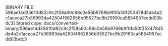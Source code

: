[BINARY FILE: 596ae14d35610d82c9c2f58a60c98c0e56b9769b9f0fa50f253478d5de4a2c1aceca27b36993da42504f962656b05527bc9b29160ca5854957ecdd03bdc3]
Stored copy: docs/converted-binary/596ae14d35610d82c9c2f58a60c98c0e56b9769b9f0fa50f253478d5de4a2c1aceca27b36993da42504f962656b05527bc9b29160ca5854957ecdd03bdc3

